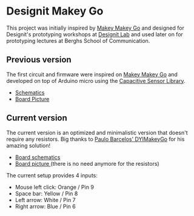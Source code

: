# Designit Makey Go
This project was initially inspired by [Makey Makey Go](https://www.kickstarter.com/projects/joylabz/makey-makey-go-invent-everywhere-invent-now) and designed for Designit's prototyping workshops at [Designit Lab](http://designitstockholmlab.tumblr.com/) and used later on for prototyping lectures at Berghs School of Communication.

## Previous version
The first circuit and firmware were inspired on [Makey Makey Go](https://www.kickstarter.com/projects/joylabz/makey-makey-go-invent-everywhere-invent-now) and developed on top of Arduino micro using the [Capacitive Sensor Library]().
* [Schematics](http://i.imgur.com/AHsiTZi.png)
* [Board Picture](http://i.imgur.com/jHOiMBK.jpg)

## Current version
The current version is an optimized and minimalistic version that doesn't require any resistors. Big thanks to [Paulo Barcelos' DYIMakeyGo](https://github.com/paulobarcelos/DIYMakeyGo) for his amazing solution!

* [Board schematics](http://i.imgur.com/4QW3zY0.png)
* [Board picture ](http://i.imgur.com/rkZEY8r.jpg)
(there is no need anymore for the resistors)

The current setup provides 4 inputs:
- Mouse left click: Orange / Pin 9
- Space bar: Yellow / Pin 8
- Left arrow: White / Pin 7
- Right arrow: Blue / Pin 6

